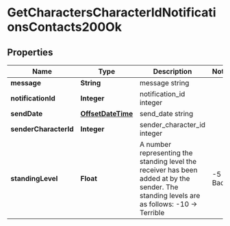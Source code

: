 
# GetCharactersCharacterIdNotificationsContacts200Ok

## Properties
Name | Type | Description | Notes
------------ | ------------- | ------------- | -------------
**message** | **String** | message string | 
**notificationId** | **Integer** | notification_id integer | 
**sendDate** | [**OffsetDateTime**](OffsetDateTime.md) | send_date string | 
**senderCharacterId** | **Integer** | sender_character_id integer | 
**standingLevel** | **Float** | A number representing the standing level the receiver has been added at by the sender. The standing levels are as follows: -10 -&gt; Terrible | -5 -&gt; Bad |  0 -&gt; Neutral |  5 -&gt; Good |  10 -&gt; Excellent | 



